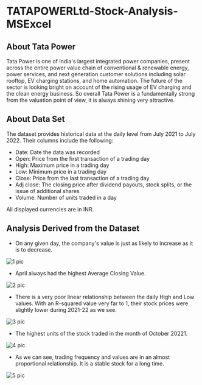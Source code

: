 # TATAPOWERLtd-Stock-Analysis-MSExcel 

## About Tata Power

Tata Power is one of India's largest integrated power companies, present across the entire power value chain of conventional & renewable energy, power services, and next generation customer solutions including solar rooftop, EV charging stations, and home automation. The future of the sector is looking bright on account of the rising usage of EV charging and the clean energy business. So overall Tata Power is a fundamentally strong from the valuation point of view, it is always shining very attractive.

## About Data Set

The dataset provides historical data at the daily level from July 2021 to July 2022. Their columns include the following:

 - Date: Date the data was recorded
 - Open: Price from the first transaction of a trading day
 - High: Maximum price in a trading day
 - Low: Minimum price in a trading day
 - Close: Price from the last transaction of a trading day
 - Adj close: The closing price after dividend payouts, stock splits, or the issue of additional shares
 - Volume: Number of units traded in a day

All displayed currencies are in INR.

## Analysis Derived from the Dataset

 - On any given day, the company's value is just as likely to increase as it is to decrease.
 
![1 pic](https://github.com/chirantan-sym/International-Debt-Statistics-Analysis-SQL/assets/76128564/f30c3250-034a-4d8c-a153-122fef3e6286)

 - April always had the highest Average Closing Value.
 
 ![2 pic](https://github.com/chirantan-sym/International-Debt-Statistics-Analysis-SQL/assets/76128564/01dac403-0885-479d-969b-a500051a50ff)
 
  - There is a very poor linear relationship between the daily High and Low values. With an R-squared value very far to 1, their stock prices were slightly lower during 2021-22 as we see.

![3 pic](https://github.com/chirantan-sym/International-Debt-Statistics-Analysis-SQL/assets/76128564/4166f646-ad2e-45f1-ba69-dd980b263919)

 - The highest units of the stock traded in the month of October 20221.

![4 pic](https://github.com/chirantan-sym/International-Debt-Statistics-Analysis-SQL/assets/76128564/139cd1ff-c1d4-499b-985b-ed5fcc07ec24)

 - As we can see, trading frequency and values are in an almost proportional relationship. It is a stable stock for a long time.

![5 pic](https://github.com/chirantan-sym/International-Debt-Statistics-Analysis-SQL/assets/76128564/e251a882-02d0-4c74-9df1-2e22dbb58324)
